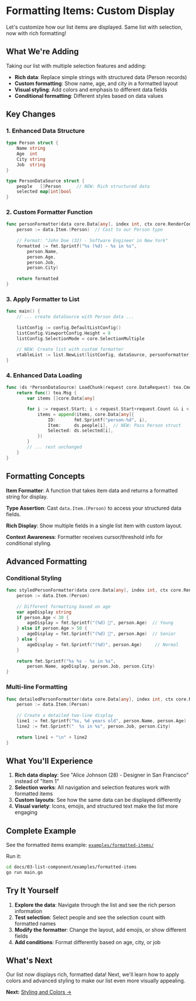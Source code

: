 # Formatting Items: Custom Display

Let's customize how our list items are displayed. Same list with selection, now with rich formatting!

## What We're Adding

Taking our list with multiple selection features and adding:
- **Rich data**: Replace simple strings with structured data (Person records)
- **Custom formatting**: Show name, age, and city in a formatted layout
- **Visual styling**: Add colors and emphasis to different data fields
- **Conditional formatting**: Different styles based on data values

## Key Changes

### 1. Enhanced Data Structure
```go
type Person struct {
	Name string
	Age  int
	City string
	Job  string
}

type PersonDataSource struct {
	people   []Person      // NEW: Rich structured data
	selected map[int]bool
}
```

### 2. Custom Formatter Function
```go
func personFormatter(data core.Data[any], index int, ctx core.RenderContext, isCursor, isTopThreshold, isBottomThreshold bool) string {
	person := data.Item.(Person)  // Cast to our Person type
	
	// Format: "John Doe (32) - Software Engineer in New York"
	formatted := fmt.Sprintf("%s (%d) - %s in %s", 
		person.Name, 
		person.Age, 
		person.Job, 
		person.City)
	
	return formatted
}
```

### 3. Apply Formatter to List
```go
func main() {
	// ... create dataSource with Person data ...
	
	listConfig := config.DefaultListConfig()
	listConfig.ViewportConfig.Height = 8
	listConfig.SelectionMode = core.SelectionMultiple
	
	// NEW: Create list with custom formatter
	vtableList := list.NewList(listConfig, dataSource, personFormatter)
}
```

### 4. Enhanced Data Loading
```go
func (ds *PersonDataSource) LoadChunk(request core.DataRequest) tea.Cmd {
	return func() tea.Msg {
		var items []core.Data[any]

		for i := request.Start; i < request.Start+request.Count && i < len(ds.people); i++ {
			items = append(items, core.Data[any]{
				ID:       fmt.Sprintf("person-%d", i),
				Item:     ds.people[i],  // NEW: Pass Person struct
				Selected: ds.selected[i],
			})
		}
		// ... rest unchanged
	}
}
```

## Formatting Concepts

**Item Formatter**: A function that takes item data and returns a formatted string for display.

**Type Assertion**: Cast `data.Item.(Person)` to access your structured data fields.

**Rich Display**: Show multiple fields in a single list item with custom layout.

**Context Awareness**: Formatter receives cursor/threshold info for conditional styling.

## Advanced Formatting

### Conditional Styling
```go
func styledPersonFormatter(data core.Data[any], index int, ctx core.RenderContext, isCursor, isTopThreshold, isBottomThreshold bool) string {
	person := data.Item.(Person)
	
	// Different formatting based on age
	var ageDisplay string
	if person.Age < 30 {
		ageDisplay = fmt.Sprintf("(%d) 🌟", person.Age)  // Young
	} else if person.Age > 50 {
		ageDisplay = fmt.Sprintf("(%d) 👑", person.Age)  // Senior
	} else {
		ageDisplay = fmt.Sprintf("(%d)", person.Age)     // Normal
	}
	
	return fmt.Sprintf("%s %s - %s in %s", 
		person.Name, ageDisplay, person.Job, person.City)
}
```

### Multi-line Formatting
```go
func detailedPersonFormatter(data core.Data[any], index int, ctx core.RenderContext, isCursor, isTopThreshold, isBottomThreshold bool) string {
	person := data.Item.(Person)
	
	// Create a detailed two-line display
	line1 := fmt.Sprintf("%s, %d years old", person.Name, person.Age)
	line2 := fmt.Sprintf("  %s in %s", person.Job, person.City)
	
	return line1 + "\n" + line2
}
```

## What You'll Experience

1. **Rich data display**: See "Alice Johnson (28) - Designer in San Francisco" instead of "Item 1"
2. **Selection works**: All navigation and selection features work with formatted items
3. **Custom layouts**: See how the same data can be displayed differently
4. **Visual variety**: Icons, emojis, and structured text make the list more engaging

## Complete Example

See the formatted items example: [`examples/formatted-items/`](examples/formatted-items/)

Run it:
```bash
cd docs/03-list-component/examples/formatted-items
go run main.go
```

## Try It Yourself

1. **Explore the data**: Navigate through the list and see the rich person information
2. **Test selection**: Select people and see the selection count with formatted names
3. **Modify the formatter**: Change the layout, add emojis, or show different fields
4. **Add conditions**: Format differently based on age, city, or job

## What's Next

Our list now displays rich, formatted data! Next, we'll learn how to apply colors and advanced styling to make our list even more visually appealing.

**Next:** [Styling and Colors →](06-styling-and-colors.md) 